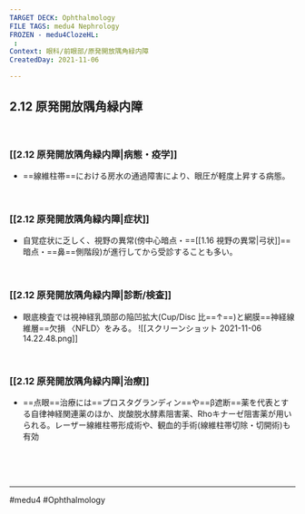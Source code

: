 ```yaml
---
TARGET DECK: Ophthalmology
FILE TAGS: medu4 Nephrology
FROZEN - medu4ClozeHL:
 : 
Context: 眼科/前眼部/原発開放隅角緑内障
CreatedDay: 2021-11-06

---
```


## 2.12 原発開放隅角緑内障

<br>

### [[2.12 原発開放隅角緑内障|病態・疫学]]
* ==線維柱帯==における房水の通過障害により、眼圧が軽度上昇する病態。
<!--ID: 1636198864576-->


<br>

### [[2.12 原発開放隅角緑内障|症状]]
* 自覚症状に乏しく、視野の異常(傍中心暗点・==[[1.16 視野の異常|弓状]]==暗点・==鼻==側階段)が進行してから受診することも多い。
<!--ID: 1636198864582-->


<br>

### [[2.12 原発開放隅角緑内障|診断/検査]]
* 眼底検査では視神経乳頭部の陥凹拡大(Cup/Disc 比==↑==)と網膜==神経線維層==欠損 〈NFLD〉をみる。
![[スクリーンショット 2021-11-06 14.22.48.png]]
<!--ID: 1636198864590-->


<br>

### [[2.12 原発開放隅角緑内障|治療]]
* ==点眼==治療には==プロスタグランディン==や==β遮断==薬を代表とする自律神経関連薬のほか、炭酸脱水酵素阻害薬、Rhoキナーゼ阻害薬が用いられる。レーザー線維柱帯形成術や、観血的手術(線維柱帯切除・切開術)も有効
<!--ID: 1636198864597-->



<br><br><br>

---
#medu4 #Ophthalmology 
